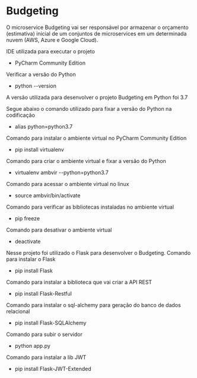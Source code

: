# Budgeting

O microservice Budgeting vai ser responsável por armazenar o orçamento (estimativa) inicial de um conjuntos de microservices em um determinada nuvem 
(AWS, Azure e Google Cloud).

IDE utilizada para executar o projeto 
- PyCharm Community Edition

Verificar a versão do Python
- python --version

A versão utilizada para desenvolver o projeto Budgeting em Python foi 3.7

Segue abaixo o comando utilizado para fixar a versão do Python na codificação
- alias python=python3.7

Comando para instalar o ambiente virtual no PyCharm Community Edition
- pip install virtualenv

Comando para criar o ambiente virtual e fixar a versão do Python 
- virtualenv ambvir --python=python3.7

Comando para acessar o ambiente virtual no linux
- source ambvir/bin/activate

Comando para verificar as bibliotecas instaladas no ambiente virtual
- pip freeze

Comando para desativar o ambiente virtual
- deactivate

Nesse projeto foi utilizado o Flask para desenvolver o Budgeting.
Comando para instalar o Flask
- pip install Flask

Comando para instalar a biblioteca que vai criar a API REST
- pip install Flask-Restful

Comando para instalar o sql-alchemy para geração do banco de dados relacional
- pip install Flask-SQLAlchemy

Comando para subir o servidor
- python app.py

Comando para instalar a lib JWT
- pip install Flask-JWT-Extended
